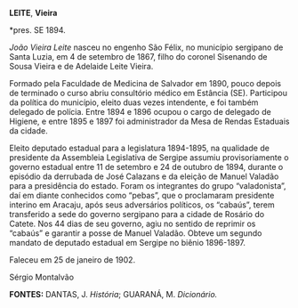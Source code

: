 **LEITE**, **Vieira**

\*pres. SE 1894.

*João Vieira Leite* nasceu no engenho São Félix, no município sergipano
de Santa Luzia, em 4 de setembro de 1867, filho do coronel Sisenando de
Sousa Vieira e de Adelaide Leite Vieira.

Formado pela Faculdade de Medicina de Salvador em 1890, pouco depois de
terminado o curso abriu consultório médico em Estância (SE). Participou
da política do município, eleito duas vezes intendente, e foi também
delegado de polícia. Entre 1894 e 1896 ocupou o cargo de delegado de
Higiene, e entre 1895 e 1897 foi administrador da Mesa de Rendas
Estaduais da cidade.

Eleito deputado estadual para a legislatura 1894-1895, na qualidade de
presidente da Assembleia Legislativa de Sergipe assumiu provisoriamente
o governo estadual entre 11 de setembro e 24 de outubro de 1894, durante
o episódio da derrubada de José Calazans e da eleição de Manuel Valadão
para a presidência do estado. Foram os integrantes do grupo
“valadonista”, daí em diante conhecidos como “pebas”, que o proclamaram
presidente interino em Aracaju, após seus adversários políticos, os
“cabaús”, terem transferido a sede do governo sergipano para a cidade de
Rosário do Catete. Nos 44 dias de seu governo, agiu no sentido de
reprimir os “cabaús” e garantir a posse de Manuel Valadão. Obteve um
segundo mandato de deputado estadual em Sergipe no biênio 1896-1897.

Faleceu em 25 de janeiro de 1902.

Sérgio Montalvão

**FONTES:** DANTAS, J. *História*; GUARANÁ, M. *Dicionário.*
